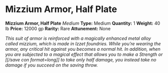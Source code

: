 # Mizzium Armor, Half Plate

**Mizzium Armor, Half Plate**
_Medium_
**Type:** Medium
**Quantity:** 1
**Weight:** 40 lb
**Price:** 12000 gp
**Rarity:** Rare
**Attunement:** None

*This suit of armor is reinforced with a magically enhanced metal alloy called mizzium, which is made in Izzet foundries. While you’re wearing the armor, any critical hit against you becomes a normal hit. In addition, when you are subjected to a magical effect that allows you to make a Strength or [[/save con format=long]] to take only half damage, you instead take no damage if you succeed on the saving throw.*